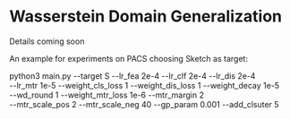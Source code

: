 # Wasserstein Domain Generalization
Details coming soon


An example for experiments on PACS choosing Sketch as target:

   python3 main.py --target S --lr_fea 2e-4 --lr_clf 2e-4 --lr_dis 2e-4 \
         --lr_mtr 1e-5 --weight_cls_loss 1 --weight_dis_loss 1 --weight_decay 1e-5 \
          --wd_round 1 --weight_mtr_loss 1e-6 --mtr_margin 2 \
          --mtr_scale_pos 2 --mtr_scale_neg 40 --gp_param 0.001 --add_clsuter 5
        
